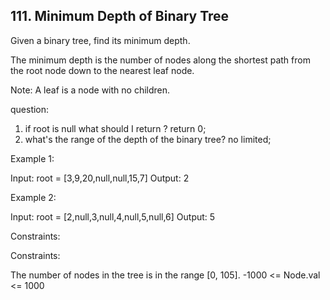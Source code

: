## 111. Minimum Depth of Binary Tree

Given a binary tree, find its minimum depth.

The minimum depth is the number of nodes along the shortest path from the root node down to the nearest leaf node.

Note: A leaf is a node with no children.

question:
1. if root is null what should I return ? return 0;
2. what's the range of the depth of the binary tree? no limited;


Example 1:

Input: root = [3,9,20,null,null,15,7]
Output: 2

Example 2:

Input: root = [2,null,3,null,4,null,5,null,6]
Output: 5


Constraints:

Constraints:

The number of nodes in the tree is in the range [0, 105].
-1000 <= Node.val <= 1000